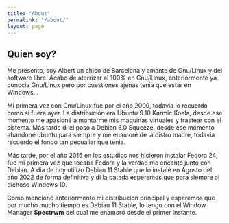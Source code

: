```yaml
---
title: "About"
permalink: "/about/"
layout: page
---
```


## Quien soy?

Me presento, soy Albert un chico de Barcelona y amante de Gnu/Linux y del software libre. Acabo de aterrizar al 100% en Gnu/Linux, anteriormente ya conocia Gnu/Linux pero por cuestiones ajenas tenia que estar en Windows...

Mi primera vez con Gnu/Linux fue por el año 2009, todavia lo recuerdo como si fuera ayer. La distribución era Ubuntu 9.10 Karmic Koala, desde ese momento me apasioné a montarme mis máquinas virtuales y trastear con el sistema. Más tarde di el paso a Debian 6.0 Squeeze, desde ese momento abandoné ubuntu para siempre y me enamoré de la distro madre, todavia recuerdo el fondo tan pecualiar que tenia.

Más tarde, por el año 2016 en los estudios nos hicieron instalar Fedora 24, fue mi primera vez que tocaba Fedora y la verdad me encantó junto con Debian. A dia de hoy utilizo Debian 11 Stable que lo instalé en Agosto del año 2022 de forma definitiva y di la patada esperemos que para siempre al dichoso Windows 10.

Como mencioné anteriormente mi distribucion principal y esperemos que por mucho mucho tiempo es Debian 11 Stable, lo tengo con el Window Manager **Spectrwm** del cual me enamoró desde el primer instante.
